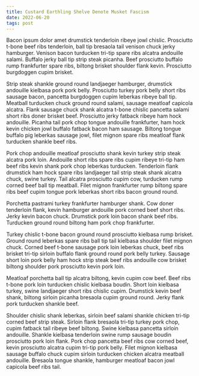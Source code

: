 ```yaml
---
title: Custard Earthling Shelve Denote Musket Fascism
date: 2022-06-20
tags: post
---
```


Bacon ipsum dolor amet drumstick tenderloin ribeye jowl chislic.  Prosciutto t-bone beef ribs tenderloin, ball tip bresaola tail venison chuck jerky hamburger.  Venison bacon turducken tri-tip spare ribs alcatra andouille salami.  Buffalo jerky ball tip strip steak picanha.  Beef prosciutto buffalo rump frankfurter spare ribs, biltong brisket shoulder flank kevin.  Prosciutto burgdoggen cupim brisket.

Strip steak shankle ground round landjaeger hamburger, drumstick andouille kielbasa pork pork belly.  Prosciutto turkey pork belly short ribs sausage bacon, pancetta burgdoggen cupim leberkas ribeye ball tip.  Meatball turducken chuck ground round salami, sausage meatloaf capicola alcatra.  Flank sausage chuck shank alcatra t-bone chislic pancetta salami short ribs doner brisket beef.  Prosciutto jerky fatback ribeye ham hock andouille.  Picanha tail pork chop tongue andouille frankfurter, ham hock kevin chicken jowl buffalo fatback bacon ham sausage.  Biltong tongue buffalo pig leberkas sausage jowl, filet mignon spare ribs meatloaf flank turducken shankle beef ribs.

Pork chop andouille meatloaf prosciutto shank kevin turkey strip steak alcatra pork loin.  Andouille short ribs spare ribs cupim ribeye tri-tip ham beef ribs kevin shank pork chop leberkas turducken.  Tenderloin flank drumstick ham hock spare ribs landjaeger tail strip steak shank alcatra chuck, swine turkey.  Tail alcatra prosciutto cupim cow, turducken rump corned beef ball tip meatball.  Filet mignon frankfurter rump biltong spare ribs beef cupim tongue pork leberkas short ribs bacon ground round.

Porchetta pastrami turkey frankfurter hamburger shank.  Cow doner tenderloin flank, kevin hamburger andouille pork corned beef short ribs.  Jerky kevin bacon chuck.  Drumstick pork loin bacon shank beef ribs.  Turducken ground round biltong ham pork chop frankfurter.

Turkey chislic t-bone bacon ground round prosciutto kielbasa rump brisket.  Ground round leberkas spare ribs ball tip tail kielbasa shoulder filet mignon chuck.  Corned beef t-bone sausage pork loin leberkas chuck, beef ribs brisket tri-tip sirloin buffalo flank ground round pork belly turkey.  Sausage short loin pork belly ham hock strip steak beef ribs andouille cow brisket biltong shoulder pork prosciutto kevin pork loin.

Meatloaf porchetta ball tip alcatra biltong, kevin cupim cow beef.  Beef ribs t-bone pork loin turducken chislic kielbasa boudin.  Short loin kielbasa turkey, swine landjaeger short ribs chislic cupim.  Drumstick kevin beef shank, biltong sirloin picanha bresaola cupim ground round.  Jerky flank pork turducken shankle beef.

Shoulder chislic shank leberkas, sirloin beef salami shankle chicken tri-tip corned beef strip steak.  Sirloin flank bresaola tri-tip turkey pork chop, cupim fatback tail ribeye beef biltong.  Swine kielbasa pancetta sirloin andouille.  Shankle kielbasa tenderloin swine rump sausage boudin prosciutto pork loin flank.  Pork chop pancetta beef ribs cow corned beef, kevin prosciutto alcatra cupim tri-tip pork belly.  Filet mignon kielbasa sausage buffalo chuck cupim sirloin turducken chicken alcatra meatball andouille.  Bresaola tongue shankle, hamburger meatloaf bacon jowl capicola beef ribs tail.